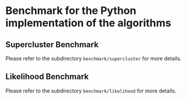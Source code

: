 # Benchmark for the Python implementation of the algorithms


## Supercluster Benchmark

Please refer to the subdirectory `benchmark/supercluster` for more details.

## Likelihood Benchmark

Please refer to the subdirectory `benchmark/likelihood` for more details.